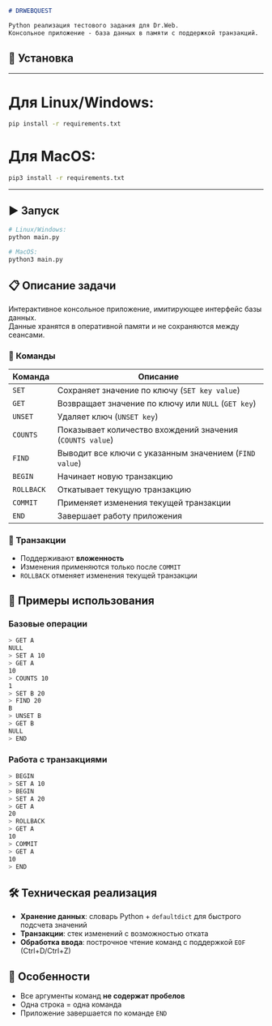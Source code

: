 ```markdown
# DRWEBQUEST

Python реализация тестового задания для Dr.Web.  
Консольное приложение - база данных в памяти с поддержкой транзакций.
```
## 🚀 Установка
___
# Для Linux/Windows:
```bash
pip install -r requirements.txt
```

# Для MacOS:
```bash
pip3 install -r requirements.txt
```
___
## ▶️ Запуск

```bash
# Linux/Windows:
python main.py
```
```bash
# MacOS:
python3 main.py
```

## 📋 Описание задачи

Интерактивное консольное приложение, имитирующее интерфейс базы данных.  
Данные хранятся в оперативной памяти и не сохраняются между сеансами.

### 🔧 Команды

| Команда    | Описание                                                                 |
|------------|--------------------------------------------------------------------------|
| `SET`      | Сохраняет значение по ключу (`SET key value`)                           |
| `GET`      | Возвращает значение по ключу или `NULL` (`GET key`)                     |
| `UNSET`    | Удаляет ключ (`UNSET key`)                                              |
| `COUNTS`   | Показывает количество вхождений значения (`COUNTS value`)               |
| `FIND`     | Выводит все ключи с указанным значением (`FIND value`)                  |
| `BEGIN`    | Начинает новую транзакцию                                               |
| `ROLLBACK` | Откатывает текущую транзакцию                                           |
| `COMMIT`   | Применяет изменения текущей транзакции                                  |
| `END`      | Завершает работу приложения                                             |

### 🔄 Транзакции
- Поддерживают **вложенность**
- Изменения применяются только после `COMMIT`
- `ROLLBACK` отменяет изменения текущей транзакции

## 📝 Примеры использования

### Базовые операции
```bash
> GET A
NULL
> SET A 10
> GET A
10
> COUNTS 10
1
> SET B 20
> FIND 20
B
> UNSET B
> GET B
NULL
> END
```

### Работа с транзакциями
```bash
> BEGIN
> SET A 10
> BEGIN
> SET A 20
> GET A
20
> ROLLBACK
> GET A
10
> COMMIT
> GET A
10
> END
```

## 🛠️ Техническая реализация
- **Хранение данных**: словарь Python + `defaultdict` для быстрого подсчета значений
- **Транзакции**: стек изменений с возможностью отката
- **Обработка ввода**: построчное чтение команд с поддержкой `EOF` (Ctrl+D/Ctrl+Z)

## 📌 Особенности
- Все аргументы команд **не содержат пробелов**
- Одна строка = одна команда
- Приложение завершается по команде `END` 

```

